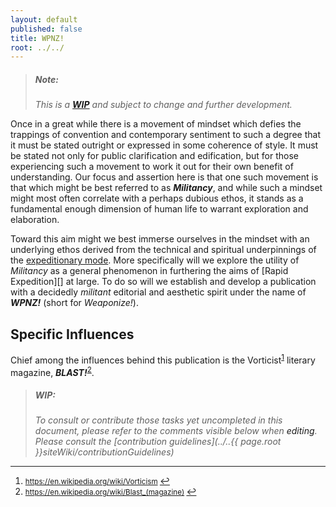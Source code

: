 ```yaml
---
layout: default
published: false
title: WPNZ!
root: ../../
---
```


> ##### Note:
>  *This is a **[WIP](#wip)** and subject to change and further development.*

Once in a great while there is a movement of mindset which defies the trappings of convention and contemporary sentiment to such a degree that it must be stated outright or expressed in some coherence of style.  It must be stated not only for public clarification and edification, but for those experiencing such a movement to work it out for their own benefit of understanding.  Our focus and assertion here is that one such movement is that which might be best referred to as ***Militancy***, and while such a mindset might most often correlate with a perhaps dubious ethos, it stands as a fundamental enough dimension of human life to warrant exploration and elaboration.

Toward this aim might we best immerse ourselves in the mindset with an underlying ethos derived from the technical and spiritual underpinnings of the [expeditionary mode][modusExp].  More specifically will we explore the utility of *Militancy* as a general phenomenon in furthering the aims of [Rapid Expedition][] at large.  To do so will we establish and develop a publication with a decidedly *militant* editorial and aesthetic spirit under the name of ***WPNZ!*** (short for *Weaponize!*).

## Specific Influences

Chief among the influences behind this publication is the Vorticist<sup id="a1">[1](#f1)</sup> literary magazine, ***BLAST!***<sup id="a2">[2](#f2)</sup>.

> ##### WIP:
>  *To consult or contribute those tasks yet uncompleted in this document, please refer to the comments visible below when <a onclick="goToGitHub('{{ site.github.repo }}', '{{ page.path }}')" title="edit on GitHub" class="link">editing</a>.  Please consult the [contribution guidelines](../..{{ page.root }}siteWiki/contributionGuidelines)*

<!--
#TODO: further elaborate on the specific influences behind ***WPNZ!***, to include the Futurists and their [manifesto](https://en.wikipedia.org/wiki/Manifesto_of_Futurism) id:7
#TODO: offer an examination of various publishing routes including (but not limited to) Medium, Jekyll, Metalsmith, Leanpub, or even some print-on-demand services, but also explore other more radically distributed publishing means (OpenBazaar or various blockchain-enabled services) id:8
#TODO: propose some initial content, such as a write-up on Militancy, in general, a manifest, some elaboration on the concept of the *Oligarch* (perhaps including its *catechism*) id:9
-->

---

 1. <small id="f1"> https://en.wikipedia.org/wiki/Vorticism </small> [↩](#a1)
 2. <small id="f2"> https://en.wikipedia.org/wiki/Blast_(magazine) </small> [↩](#a2)

[modusExp]: placeholder
